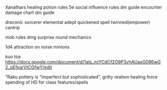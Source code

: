 Xanathars healing potion rules
5e social influence rules dm guide
encounter damage chart dm guide

draconic sorcerer
elemental adept
quickened spell
twinned(empower) cantrip

mob rules dmg
surprise round mechanics

1d4 attraction on noise minions

kuo toa https://docs.google.com/document/d/1als_ncYCdCf2O9P3vhAUaxG096wG2_pEfsgrVtCGfwY/edit

 "Raku pottery is "imperfect but sophisticated",
 gritty realism healing
 force spending of HD for class features/spells
